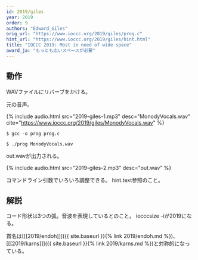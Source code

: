 ```yaml
---
id: 2019/giles
year: 2019
order: 9
authors: "Edward_Giles"
orig_url: "https://www.ioccc.org/2019/giles/prog.c"
hint_url: "https://www.ioccc.org/2019/giles/hint.html"
title: "IOCCC 2019: Most in need of wide space"
award_ja: "もっとも広いスペースが必要"
---
```


## 動作

WAVファイルにリバーブをかける。

元の音声。

{% include audio.html src="2019-giles-1.mp3" desc="MonodyVocals.wav" cite="https://www.ioccc.org/2019/giles/MonodyVocals.wav" %}

```
$ gcc -o prog prog.c

$ ./prog MonodyVocals.wav
```

out.wavが出力される。

{% include audio.html src="2019-giles-2.mp3" desc="out.wav" %}

コマンドライン引数でいろいろ調整できる。
hint.text参照のこと。

## 解説

コード形状は3つの弧。音波を表現しているとのこと。
iocccsize -iが2019になる。

賞名は[[[2019/endoh]]]({{ site.baseurl }}{% link 2019/endoh.md %})、[[[2019/karns]]]({{ site.baseurl }}{% link 2019/karns.md %})と対称的になっている。
